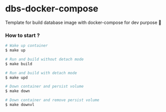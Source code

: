 # dbs-docker-compose
Template for build database image with docker-compose for dev purpose :rocket:

### How to start ?

```bash
# Wake up container
$ make up

# Run and build without detach mode
$ make build

# Run and build with detach mode
$ make upd

# Down container and persist volume
$ make down

# Down container and remove persist volume
$ make downvl

```
